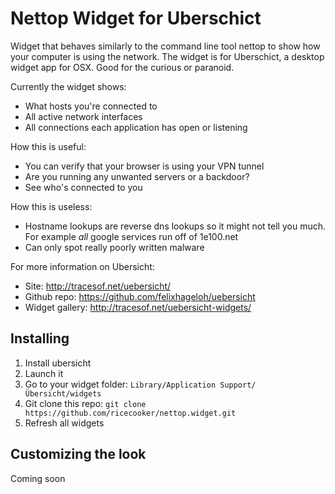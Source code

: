 # Nettop Widget for Uberschict

Widget that behaves similarly to the command line tool nettop to show how
your computer is using the network.  The widget is for Uberschict, a desktop 
widget app for OSX.  Good for the curious or paranoid.

Currently the widget shows:
* What hosts you're connected to
* All active network interfaces
* All connections each application has open or listening

How this is useful:
* You can verify that your browser is using your VPN tunnel
* Are you running any unwanted servers or a backdoor?
* See who's connected to you

How this is useless:
* Hostname lookups are reverse dns lookups so it might not tell you much.  For example *all* google services run off of 1e100.net
* Can only spot really poorly written malware

For more information on Ubersicht:
* Site: http://tracesof.net/uebersicht/
* Github repo: https://github.com/felixhageloh/uebersicht
* Widget gallery: http://tracesof.net/uebersicht-widgets/

## Installing
1. Install ubersicht
1. Launch it
1. Go to your widget folder: `Library/Application Support/Übersicht/widgets`
1. Git clone this repo: `git clone https://github.com/ricecooker/nettop.widget.git`
1. Refresh all widgets

## Customizing the look
Coming soon
